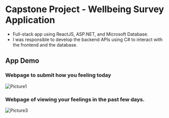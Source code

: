 # Capstone Project - Wellbeing Survey Application 

- Full-stack app using ReactJS, ASP.NET, and Microsoft Database. 
- I was responsible to develop the backend APIs using C# to interact with the frontend and the database. 

## App Demo 
### Webpage to submit how you feeling today 
![Picture1](https://github.com/yao12138zy/capstone-wellbeing-app-frontend/assets/59595844/d8fe858e-f247-4a05-9a76-6c665ccd2343)
### Webpage of viewing your feelings in the past few days.  
![Picture3](https://github.com/yao12138zy/capstone-wellbeing-app-frontend/assets/59595844/b79235db-1728-4e63-872b-3321c19d75e3)
